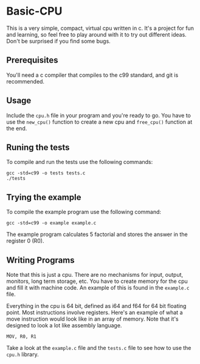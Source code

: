 # Basic-CPU
This is a very simple, compact, virtual cpu written in c.
It's a project for fun and learning, so feel free to play around with it to try out different ideas. Don't be surprised if you find some bugs. 


## Prerequisites
You'll need a c compiler that compiles to the c99 standard, and git is recommended.


## Usage
Include the `cpu.h` file in your program and you're ready to go. You have to use the `new_cpu()` function to create a new cpu and `free_cpu()` function at the end.  

## Runing the tests
To compile and run the tests use the following commands:

`gcc -std=c99 -o tests tests.c`  
`./tests`

## Trying the example
To compile the example program use the following command:

`gcc -std=c99 -o example example.c`

The example program calculates 5 factorial and stores the answer in the register 0 (R0).

## Writing Programs
Note that this is just a cpu. There are no mechanisms for input, output, monitors, long term storage, etc. You have to create memory for the cpu and fill it with machine code. An example of this is found in the `example.c` file.

Everything in the cpu is 64 bit, defined as i64 and f64 for 64 bit floating point. Most instructions involve registers. Here's an example of what a move instruction would look like in an array of memory. Note that it's designed to look a lot like assembly language. 

`MOV, R0, R1`

Take a look at the `example.c` file and the `tests.c` file to see how to use the `cpu.h` library.
